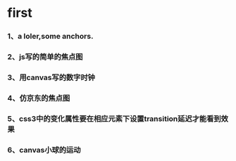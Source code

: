 # first


### 1、a loler,some anchors.

### 2、js写的简单的焦点图

### 3、用canvas写的数字时钟

### 4、仿京东的焦点图

### 5、css3中的变化属性要在相应元素下设置transition延迟才能看到效果

### 6、canvas小球的运动
